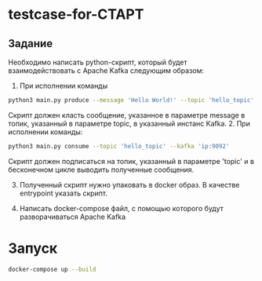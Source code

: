 # testcase-for-CTAPT

## Задание

Необходимо написать python-скрипт, который будет взаимодействовать с Apache Kafka следующим образом:
1. При исполнении команды

```bash 
python3 main.py produce --message 'Hello World!' --topic 'hello_topic' --kafka 'ip:9092'
```
Скрипт должен класть сообщение, указанное в параметре message в топик, указанный в параметре topic, в указанный инстанс Kafka.
2. При исполнении команды:

```bash
python3 main.py consume --topic 'hello_topic' --kafka 'ip:9092'
```
Скрипт должен подписаться на топик, указанный в параметре 'topic' и в бесконечном цикле выводить полученные сообщения.

3. Полученный скрипт нужно упаковать в docker образ. В качестве entrypoint указать скрипт.

4. Написать docker-compose файл, с помощью которого будут разворачиваться Apache Kafka


# Запуск

```bash
docker-compose up --build
```